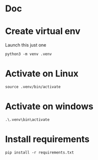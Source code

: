 # Doc

# Create virtual env
Launch this just one

```python3 -m venv .venv```

# Activate on Linux

```source .venv/bin/activate```

# Activate on windows

```.\.venv\bin\activate```

# Install requirements

```pip install -r requirements.txt```
